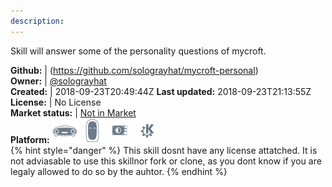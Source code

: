 ```yaml
---
description: 
---
```

Skill will answer some of the personality questions of mycroft.

**Github:** | (https://github.com/solograyhat/mycroft-personal)  
**Owner:** | [@solograyhat](https://github.com/solograyhat)  
**Created:** | 2018-09-23T20:49:44Z  **Last updated:** 2018-09-23T21:13:55Z  
**License:** | No License  
**Market status:** | [Not in Market](https://market.mycroft.ai/skill/)  
**Platform:**   ![](.gitbook/assets/mark-1-icon.png)  ![](.gitbook/assets/mark-2-icon.png)  ![](.gitbook/assets/picroft-icon.png)  ![](.gitbook/assets/kde.png)   
{% hint style="danger" %}
This skill dosnt have any license attatched. It is not adviasable to use this skillnor fork or clone, as you dont know if you are legaly allowed to do so by the auhtor.
{% endhint %}
